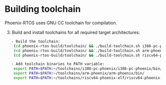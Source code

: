 # Building toolchain

Phoenix-RTOS uses GNU CC toolchain for compilation.


3. Build and install toolchains for all required target architectures:

````bash
   - Build the toolchain:
	(cd phoenix-rtos-build/toolchain/ && ./build-toolchain.sh i386-pc-phoenix ~/toolchains/i386-pc-phoenix)
	(cd phoenix-rtos-build/toolchain/ && ./build-toolchain.sh arm-phoenix ~/toolchains/arm-phoenix)
	(cd phoenix-rtos-build/toolchain/ && ./build-toolchain.sh riscv64-phoenix-elf ~/toolchains/riscv64-phoenix-elf)

   - Add toolchain binaries to PATH variable:
	export PATH=$PATH:~/toolchains/i386-pc-phoenix/i386-pc-phoenix/bin/
	export PATH=$PATH:~/toolchains/arm-phoenix/arm-phoenix/bin/
	export PATH=$PATH:~/toolchains/riscv64-phoenix-elf/riscv64-phoenix-elf/bin/
````